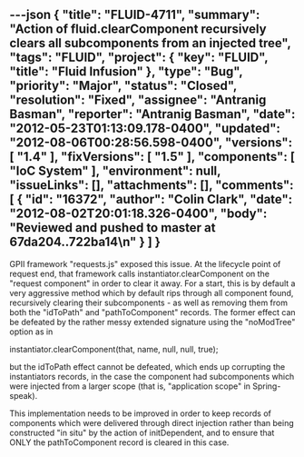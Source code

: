 ---json
{
  "title": "FLUID-4711",
  "summary": "Action of fluid.clearComponent recursively clears all subcomponents from an injected tree",
  "tags": "FLUID",
  "project": {
    "key": "FLUID",
    "title": "Fluid Infusion"
  },
  "type": "Bug",
  "priority": "Major",
  "status": "Closed",
  "resolution": "Fixed",
  "assignee": "Antranig Basman",
  "reporter": "Antranig Basman",
  "date": "2012-05-23T01:13:09.178-0400",
  "updated": "2012-08-06T00:28:56.598-0400",
  "versions": [
    "1.4"
  ],
  "fixVersions": [
    "1.5"
  ],
  "components": [
    "IoC System"
  ],
  "environment": null,
  "issueLinks": [],
  "attachments": [],
  "comments": [
    {
      "id": "16372",
      "author": "Colin Clark",
      "date": "2012-08-02T20:01:18.326-0400",
      "body": "Reviewed and pushed to master at 67da204..722ba14\n"
    }
  ]
}
---
GPII framework "requests.js" exposed this issue. At the lifecycle point of request end, that framework calls instantiator.clearComponent on the "request component" in order to clear it away. For a start, this is by default a very aggressive method which by default rips through all component found, recursively clearing their subcomponents - as well as removing them from both the "idToPath" and "pathToComponent" records. The former effect can be defeated by the rather messy extended signature using the "noModTree" option as in

instantiator.clearComponent(that, name, null, null, true);

but the idToPath effect cannot be defeated, which ends up corrupting the instantiators records, in the case the component had subcomponents which were injected from a larger scope (that is, "application scope" in Spring-speak).&#x20;

This implementation needs to be improved in order to keep records of components which were delivered through direct injection rather than being constructed "in situ" by the action of initDependent, and to ensure that ONLY the pathToComponent record is cleared in this case.&#x20;

        
